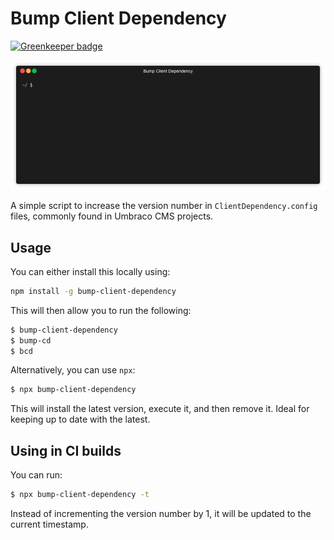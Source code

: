 # Bump Client Dependency

[![Greenkeeper badge](https://badges.greenkeeper.io/SteveEdson/bump-client-dependency.svg)](https://greenkeeper.io/)

![Example](example.gif)

A simple script to increase the version number in `ClientDependency.config` files, commonly found in Umbraco CMS projects.

## Usage

You can either install this locally using:

```bash
npm install -g bump-client-dependency
```

This will then allow you to run the following:

```bash
$ bump-client-dependency
$ bump-cd
$ bcd
```

Alternatively, you can use `npx`:

```bash
$ npx bump-client-dependency
```

This will install the latest version, execute it, and then remove it. Ideal for keeping up to date with the latest.

## Using in CI builds

You can run:

```bash
$ npx bump-client-dependency -t
```

Instead of incrementing the version number by 1, it will be updated to the current timestamp.
